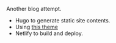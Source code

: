 Another blog attempt.

- Hugo to generate static site contents. 
- Using [this theme](https://github.com/janraasch/hugo-bearblog)
- Netlify to build and deploy. 